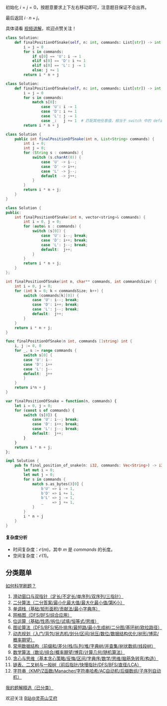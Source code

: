 初始化 $i=j=0$，按题意要求上下左右移动即可，注意题目保证不会出界。

最后返回 $i\cdot n+j$。

具体请看 [视频讲解](https://www.bilibili.com/video/BV1Cf421v7Ky/)，欢迎点赞关注！

```py [sol-Python3]
class Solution:
    def finalPositionOfSnake(self, n: int, commands: List[str]) -> int:
        i = j = 0
        for s in commands:
            if s[0] == 'U': i -= 1
            elif s[0] == 'D': i += 1
            elif s[0] == 'L': j -= 1
            else: j += 1
        return i * n + j
```

```py [sol-Python3 写法二]
class Solution:
    def finalPositionOfSnake(self, n: int, commands: List[str]) -> int:
        i = j = 0
        for s in commands:
            match s[0]:
                case 'U': i -= 1
                case 'D': i += 1
                case 'L': j -= 1
                case _:   j += 1  # 匹配其他任意值，相当于 switch 中的 default
        return i * n + j
```

```java [sol-Java]
class Solution {
    public int finalPositionOfSnake(int n, List<String> commands) {
        int i = 0;
        int j = 0;
        for (String s : commands) {
            switch (s.charAt(0)) {
                case 'U' -> i--;
                case 'D' -> i++;
                case 'L' -> j--;
                default  -> j++;
            }
        }
        return i * n + j;
    }
}
```

```cpp [sol-C++]
class Solution {
public:
    int finalPositionOfSnake(int n, vector<string>& commands) {
        int i = 0, j = 0;
        for (auto& s : commands) {
            switch (s[0]) {
                case 'U': i--; break;
                case 'D': i++; break;
                case 'L': j--; break;
                default:  j++;
            }
        }
        return i * n + j;
    }
};
```

```c [sol-C]
int finalPositionOfSnake(int n, char** commands, int commandsSize) {
    int i = 0, j = 0;
    for (int k = 0; k < commandsSize; k++) {
        switch (commands[k][0]) {
            case 'U': i--; break;
            case 'D': i++; break;
            case 'L': j--; break;
            default:  j++;
        }
    }
    return i * n + j;
}
```

```go [sol-Go]
func finalPositionOfSnake(n int, commands []string) int {
	i, j := 0, 0
	for _, s := range commands {
		switch s[0] {
		case 'U': i--
		case 'D': i++
		case 'L': j--
		default:  j++
		}
	}
	return i*n + j
}
```

```js [sol-JS]
var finalPositionOfSnake = function(n, commands) {
    let i = 0, j = 0;
    for (const s of commands) {
        switch (s[0]) {
            case 'U': i--; break;
            case 'D': i++; break;
            case 'L': j--; break;
            default:  j++;
        }
    }
    return i * n + j;
};
```

```rust [sol-Rust]
impl Solution {
    pub fn final_position_of_snake(n: i32, commands: Vec<String>) -> i32 {
        let mut i = 0;
        let mut j = 0;
        for s in commands {
            match s.as_bytes()[0] {
                b'U' => i -= 1,
                b'D' => i += 1,
                b'L' => j -= 1,
                _    => j += 1,
            }
        }
        i * n + j
    }
}
```

#### 复杂度分析

- 时间复杂度：$\mathcal{O}(m)$，其中 $m$ 是 $\textit{commands}$ 的长度。
- 空间复杂度：$\mathcal{O}(1)$。

## 分类题单

[如何科学刷题？](https://leetcode.cn/circle/discuss/RvFUtj/)

1. [滑动窗口与双指针（定长/不定长/单序列/双序列/三指针）](https://leetcode.cn/circle/discuss/0viNMK/)
2. [二分算法（二分答案/最小化最大值/最大化最小值/第K小）](https://leetcode.cn/circle/discuss/SqopEo/)
3. [单调栈（基础/矩形面积/贡献法/最小字典序）](https://leetcode.cn/circle/discuss/9oZFK9/)
4. [网格图（DFS/BFS/综合应用）](https://leetcode.cn/circle/discuss/YiXPXW/)
5. [位运算（基础/性质/拆位/试填/恒等式/思维）](https://leetcode.cn/circle/discuss/dHn9Vk/)
6. [图论算法（DFS/BFS/拓扑排序/最短路/最小生成树/二分图/基环树/欧拉路径）](https://leetcode.cn/circle/discuss/01LUak/)
7. [动态规划（入门/背包/状态机/划分/区间/状压/数位/数据结构优化/树形/博弈/概率期望）](https://leetcode.cn/circle/discuss/tXLS3i/)
8. [常用数据结构（前缀和/差分/栈/队列/堆/字典树/并查集/树状数组/线段树）](https://leetcode.cn/circle/discuss/mOr1u6/)
9. [数学算法（数论/组合/概率期望/博弈/计算几何/随机算法）](https://leetcode.cn/circle/discuss/IYT3ss/)
10. [贪心与思维（基本贪心策略/反悔/区间/字典序/数学/思维/脑筋急转弯/构造）](https://leetcode.cn/circle/discuss/g6KTKL/)
11. [链表、二叉树与一般树（前后指针/快慢指针/DFS/BFS/直径/LCA）](https://leetcode.cn/circle/discuss/K0n2gO/)
12. [字符串（KMP/Z函数/Manacher/字符串哈希/AC自动机/后缀数组/子序列自动机）](https://leetcode.cn/circle/discuss/SJFwQI/)

[我的题解精选（已分类）](https://github.com/EndlessCheng/codeforces-go/blob/master/leetcode/SOLUTIONS.md)

欢迎关注 [B站@灵茶山艾府](https://space.bilibili.com/206214)
